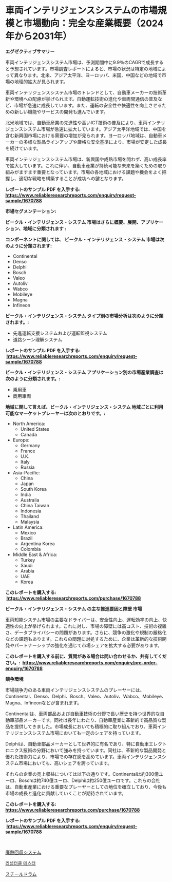 <p><h1>車両インテリジェンスシステムの市場規模と市場動向：完全な産業概要（2024年から2031年）</h1></p><p><strong>エグゼクティブサマリー</strong></p>
<p><p>車両インテリジェンスシステム市場は、予測期間中に9.9％のCAGRで成長すると予想されています。市場調査レポートによると、市場の状況は特定の地域によって異なります。北米、アジア太平洋、ヨーロッパ、米国、中国などの地域で市場の地理的拡大が見られます。</p><p>車両インテリジェンスシステム市場のトレンドとして、自動車メーカーの技術革新や環境への配慮が挙げられます。自動運転技術の進化や車両間通信の普及など、市場が急速に成長しています。また、運転の安全性や快適性を向上させるための新しい機能やサービスの開発も進んでいます。</p><p>北米地域では、自動車産業の先進性や高いICT技術の普及により、車両インテリジェンスシステム市場が急速に拡大しています。アジア太平洋地域では、中国を含む新興国市場における需要の増加が見られます。ヨーロッパ地域は、自動車メーカーの多様な製品ラインアップや厳格な安全基準により、市場が安定した成長を続けています。</p><p>車両インテリジェンスシステム市場は、新興国や成熟市場を問わず、高い成長率で拡大しています。これに伴い、自動車産業が持続可能な未来を築くための取り組みがますます重要となっています。市場の各地域における課題や機会をよく把握し、適切な戦略を構築することが成功への鍵となります。</p></p>
<p><strong>レポートのサンプル PDF を入手する: <a href="https://www.reliableresearchreports.com/enquiry/request-sample/1670788">https://www.reliableresearchreports.com/enquiry/request-sample/1670788</a></strong></p>
<p><strong>市場セグメンテーション:</strong></p>
<p><strong> ビークル・インテリジェンス・システム 市場はさらに概要、展開、アプリケーション、地域に分類されます :</strong></p>
<p><strong>コンポーネントに関しては、 ビークル・インテリジェンス・システム 市場は次のように分類されます: &nbsp;</strong></p>
<p><ul><li>Continental</li><li>Denso</li><li>Delphi</li><li>Bosch</li><li>Valeo</li><li>Autoliv</li><li>Wabco</li><li>Mobileye</li><li>Magna</li><li>Infineon</li></ul></p>
<p><strong> ビークル・インテリジェンス・システム タイプ別の市場分析は次のように分類されます。:</strong></p>
<p><ul><li>先進運転支援システムおよび運転監視システム</li><li>道路シーン理解システム</li></ul></p>
<p><strong>レポートのサンプル PDF を入手する: &nbsp;<a href="https://www.reliableresearchreports.com/enquiry/request-sample/1670788">https://www.reliableresearchreports.com/enquiry/request-sample/1670788</a></strong></p>
<p><strong> ビークル・インテリジェンス・システム アプリケーション別の市場産業調査は次のように分類されます。:</strong></p>
<p><ul><li>乗用車</li><li>商用車両</li></ul></p>
<p><strong>地域に関して言えば、ビークル・インテリジェンス・システム 地域ごとに利用可能なマーケットプレーヤーは次のとおりです。:</strong></p>
<p><ul>
    <li>
        North America:
        <ul>
            <li>United States</li>
            <li>Canada</li>
        </ul>
    </li>
    <li>
        Europe:
        <ul>
            <li>Germany</li>
            <li>France</li>
            <li>U.K.</li>
            <li>Italy</li>
            <li>Russia</li>
        </ul>
    </li>
    <li>
        Asia-Pacific:
        <ul>
            <li>China</li>
            <li>Japan</li>
            <li>South Korea</li>
            <li>India</li>
            <li>Australia</li>
            <li>China Taiwan</li>
            <li>Indonesia</li>
            <li>Thailand</li>
            <li>Malaysia</li>
        </ul>
    </li>
    <li>
        Latin America:
        <ul>
            <li>Mexico</li>
            <li>Brazil</li>
            <li>Argentina Korea</li>
            <li>Colombia</li>
        </ul>
    </li>
    <li>
        Middle East & Africa:
        <ul>
            <li>Turkey</li>
            <li>Saudi</li>
            <li>Arabia</li>
            <li>UAE</li>
            <li>Korea</li>
        </ul>
    </li>
    </ul></p>
<p><strong>このレポートを購入する: &nbsp;<a href="https://www.reliableresearchreports.com/purchase/1670788">https://www.reliableresearchreports.com/purchase/1670788</a></strong></p>
<p><strong>ビークル・インテリジェンス・システム の主な推進要因と障壁 市場</strong></p>
<p><p>車両知能システム市場の主要なドライバーは、安全性向上、運転効率の向上、快適性の向上が挙げられます。これに対し、市場の障壁には高コスト、技術の複雑さ、データプライバシーの問題があります。さらに、競争の激化や規制の厳格化などの課題もあります。これらの問題に対処するために、企業は革新的な技術開発やパートナーシップの強化を通じて市場シェアを拡大する必要があります。</p></p>
<p><strong>このレポートを購入する前に、質問がある場合は問い合わせるか、共有してください。:&nbsp; <a href="https://www.reliableresearchreports.com/enquiry/pre-order-enquiry/1670788">https://www.reliableresearchreports.com/enquiry/pre-order-enquiry/1670788</a></strong></p>
<p><strong>競争環境</strong></p>
<p><p>市場競争力のある車両インテリジェンスシステムのプレーヤーには、Continental、Denso、Delphi、Bosch、Valeo、Autoliv、Wabco、Mobileye、Magna、Infineonなどが含まれます。 </p><p>Continentalは、車両部品および自動車技術の分野で長い歴史を持つ世界的な自動車部品メーカーです。同社は長年にわたり、自動車産業に革新的で高品質な製品を提供してきました。市場成長においても積極的に取り組んでおり、車両インテリジェンスシステム市場においても一定のシェアを持っています。</p><p>Delphiは、自動車部品メーカーとして世界的に有名であり、特に自動車エレクトロニクス技術の分野において強みを持っています。同社は、革新的な製品開発と優れた技術力により、市場での存在感を高めています。車両インテリジェンスシステム市場においても、高いシェアを誇っています。</p><p>それらの企業の売上収益については以下の通りです。Continentalは約300億ユーロ、Boschは約740億ユーロ、Delphiは約250億ユーロです。これらの会社は、自動車産業における重要なプレーヤーとしての地位を確立しており、今後も市場の成長と進化に貢献していくことが期待されています。</p></p>
<p><strong>このレポートを購入する: &nbsp; <a href="https://www.reliableresearchreports.com/purchase/1670788">https://www.reliableresearchreports.com/purchase/1670788</a></strong></p>
<p><strong>レポートのサンプル PDF を入手する: &nbsp;<a href="https://www.reliableresearchreports.com/enquiry/request-sample/1670788">https://www.reliableresearchreports.com/enquiry/request-sample/1670788</a></strong><strong></strong></p>
<p>&nbsp;</p>
<p><p><a href="https://medium.com/@chloekessler01/%E5%BB%83%E7%86%B1%E5%9B%9E%E5%8F%8E%E3%82%B7%E3%82%B9%E3%83%86%E3%83%A0%E3%81%AE%E5%B8%82%E5%A0%B4%E3%83%AC%E3%83%9D%E3%83%BC%E3%83%88%E3%81%AF-%E3%81%93%E3%81%AE%E5%B8%82%E5%A0%B4%E3%81%AE%E6%9C%80%E6%96%B0%E3%83%88%E3%83%AC%E3%83%B3%E3%83%89%E3%82%84%E6%88%90%E9%95%B7%E6%A9%9F%E4%BC%9A%E3%82%92%E6%98%8E%E3%82%89%E3%81%8B%E3%81%AB%E3%81%97%E3%81%A6%E3%81%84%E3%81%BE%E3%81%99-ec668d91d200">廃熱回収システム</a></p><p><a href="https://medium.com/@cezarymarciniak2022/%EC%88%98%EC%9A%A9%EA%B8%B0-%ED%85%8C%EC%8A%A4%ED%84%B0-%EC%8B%9C%EC%9E%A5-%EB%B6%84%EC%84%9D-%EA%B8%80%EB%A1%9C%EB%B2%8C-%EC%82%B0%EC%97%85-%EC%A0%84%EB%A7%9D-%EB%B0%8F-%EC%98%88%EC%B8%A1-2024%EB%85%84%EB%B6%80%ED%84%B0-2031%EB%85%84%EA%B9%8C%EC%A7%80-6214a71902fa">리셉터클 테스터</a></p><p><a href="https://medium.com/@evekerluke2023/%E9%8B%BC%E8%A3%BD%E3%83%89%E3%83%A9%E3%83%A0%E5%B8%82%E5%A0%B4%E3%81%AF-%E5%B8%82%E5%A0%B4%E3%82%B7%E3%82%A7%E3%82%A2-%E5%B8%82%E5%A0%B4%E5%8B%95%E5%90%91-%E5%B8%82%E5%A0%B4%E6%88%90%E9%95%B7%E3%81%AB%E9%96%A2%E3%81%99%E3%82%8B%E6%83%85%E5%A0%B1%E3%82%92%E6%8F%90%E4%BE%9B%E3%81%97%E3%81%BE%E3%81%99-ecca775f1e2c">スチールドラム</a></p></p>